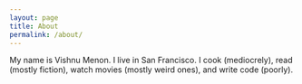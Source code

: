 ```yaml
---
layout: page
title: About
permalink: /about/
---
```


My name is Vishnu Menon. I live in San Francisco. I cook (mediocrely), read (mostly fiction), watch movies (mostly weird ones), and write code (poorly).
